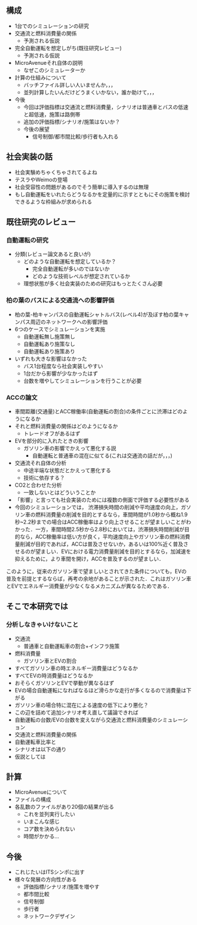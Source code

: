 ## 構成
- 1台でのシミュレーションの研究
- 交通流と燃料消費量の関係
	- 予測される仮説
- 完全自動運転を想定しがち(既往研究レビュー)
	- 予測される仮説
- MicroAvenueそれ自体の説明
	- なぜこのシミュレーターか
- 計算の仕組みについて
	- バッチファイル詳しい人いませんか，，，
	- 並列計算したいんだけどうまくいかない，誰か助けて，，，
- 今後
	- 今回は評価指標は交通流と燃料消費量，シナリオは普通車とバスの低速と超低速，施策は路側帯
	- 追加の評価指標/シナリオ/施策はないか？
	- 今後の展望
		- 信号制御/都市間比較/歩行者も入れる
## 社会実装の話
- 社会実験めちゃくちゃされてるよね
- テスラやWeimoの登場
- 社会受容性の問題があるのでそう簡単に導入するのは無理
- もし自動運転をいれたらどうなるかを定量的に示すとともにその施策を検討できるような枠組みが求められる
## 既往研究のレビュー

### 自動運転の研究
- 分類(レビュー論文あると良いが)
	- どのような自動運転を想定しているか？
		- 完全自動運転が多いのではないか
		- どのような技術レベルが想定されているか
	- 理想状態が多く社会実装のための研究はもっとたくさん必要
### 柏の葉のバスによる交通流への影響評価
- 柏の葉-柏キャンパスの自動運転シャトルバス(レベル4)が及ぼす柏の葉キャンパス周辺のネットワークへの影響評価
- 6つのケースでシミュレーションを実施
	- 自動運転無し施策無し
	- 自動運転あり施策なし
	- 自動運転あり施策あり
- いずれも大きな影響はなかった
	- バス1台程度なら社会実装しやすい
	- 1台だから影響が少なかったはず
	- 台数を増やしてシミュレーションを行うことが必要
### ACCの論文
- 車間距離(交通量)とACC稼働率(自動運転の割合)の条件ごとに渋滞はどのようになるか
- それと燃料消費量の関係はどのようになるか
	- トレードオフがあるはず
- EVを部分的に入れたときの影響
	- ガソリン車の影響でかえって悪化する説
		- 自動運転と普通車の混在に似てる(これは交通流の話だが，，，)
- 交通流それ自体の分析
	- 中途半端な状態だとかえって悪化する
	- 技術に依存する？
- CO2と合わせた分析
	- 一致しないとはどういうことか
- 「影響」と言っても社会実装のためには複数の側面で評価する必要性がある
- 今回のシミュレーションでは， 渋滞損失時間の削減や平均速度の向上，ガソリン車の燃料消費量の削減を目的とするなら，車間時間が1.0秒から概ね1.9秒~2.2秒までの場合はACC稼働率はより向上させることが望ましいことがわかった．一方，車間時間2.5秒から2.8秒においては，渋滞損失時間削減が目的なら，ACC稼働率は低い方が良く，平均速度向上やガソリン車の燃料消費量削減が目的であれば，ACCは普及させないか，あるいは100%近く普及させるのが望ましい．EVにおける電力消費量削減を目的とするなら，加減速を抑えるために，より車間を開け，ACCを普及するのが望ましい．

このように，従来のガソリン車で望ましいとされてきた条件についても，EVの普及を前提とするならば，再考の余地があることが示された．これはガソリン車とEVでエネルギー消費量が少なくなるメカニズムが異なるためである．



## そこで本研究では
### 分析しなきゃいけないこと
- 交通流
	- 普通車と自動運転車の割合+インフラ施策
- 燃料消費量
	- ガソリン車とEVの割合
- すべてガソリン車の時エネルギー消費量はどうなるか
- すべてEVの時消費量はどうなるか
- おそらくガソリンとEVで挙動が異なるはず
- EVの場合自動運転になればなるほど滑らかな走行が多くなるので消費量は下がる
- ガソリン車の場合特に混在による速度の低下により悪化？
- この辺を詰めて追加シナリオ考え直して議論できれば
- 自動運転の台数/EVの台数を変えながら交通流と燃料消費量のシミュレーション
- 交通流と燃料消費量の関係
- 自動運転車比率と
- シナリオは以下の通り
- 仮説としては

## 計算
- MicroAvenueについて
- ファイルの構成
- 各乱数のファイルがあり20個の結果が出る
	- これを並列実行したい
	- いまこんな感じ
	- コア数を決められない
	- 時間がかかる...

## 今後
- これじたいはITSシンポに出す
- 様々な発展の方向性がある
	- 評価指標/シナリオ/施策を増やす
	- 都市間比較
	- 信号制御
	- 歩行者
	- ネットワークデザイン